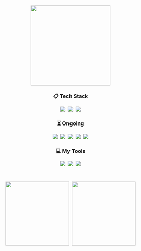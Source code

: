 <div align="center">
  <img height=250 align="center" src="https://capsule-render.vercel.app/api?type=waving&color=gradient&height=240&animation=fadeIn&section=footer&fontColor=ffffe4&text=Decoy%20the%20World!!&stroke=000000&strokeWidth=2&fontSize=64&fontAlign=64&fontAlignY=64&desc=🦆&descSize=64&descAlign=90&descAlignY=90" />
    <!--&fontAlign=64&fontSize=64" />--!>

<br>

<h3 align="center">📋 Tech Stack</h3>
<p align="center">
  <img src="https://img.shields.io/badge/java-%23ED8B00.svg?style=for-the-badge&logo=openjdk&logoColor=white" />&nbsp
  <img src="https://img.shields.io/badge/python-3670A0?style=for-the-badge&logo=python&logoColor=ffdd54" />&nbsp
  <img src="https://img.shields.io/badge/Solidity-%23363636.svg?style=for-the-badge&logo=solidity&logoColor=white" />
</p>

<h3 align="center">⏳ Ongoing</h3>
<p align="center">
  <img src="https://img.shields.io/badge/react-%2320232a.svg?style=for-the-badge&logo=react&logoColor=%2361DAFB" />&nbsp
  <img src="https://img.shields.io/badge/spring-%236DB33F.svg?style=for-the-badge&logo=spring&logoColor=white" />&nbsp
  <img src="https://img.shields.io/badge/docker-%230db7ed.svg?style=for-the-badge&logo=docker&logoColor=white" />&nbsp
  <img src="https://img.shields.io/badge/rust-%23000000.svg?style=for-the-badge&logo=rust&logoColor=white" />&nbsp
  <img src="https://img.shields.io/badge/go-%2300ADD8.svg?style=for-the-badge&logo=go&logoColor=white" />
</p>

<h3 align="center">💻 My Tools</h3>
<p align="center">
  <img src="https://img.shields.io/badge/github-%23121011.svg?style=for-the-badge&logo=github&logoColor=white" />&nbsp
  <img src="https://img.shields.io/badge/git-%23F05033.svg?style=for-the-badge&logo=git&logoColor=white" />&nbsp
  <img src="https://img.shields.io/badge/Notion-%23000000.svg?style=for-the-badge&logo=notion&logoColor=white" />
</p>

<br>

<p align="center">
  <img height=200 align="center" src="https://github-readme-stats.vercel.app/api?username=decoyer&include_all_commits=true&theme=nord&hide_border=true" />&nbsp
  <img height=200 align="center" src="https://github-readme-stats.vercel.app/api/top-langs?username=decoyer&layout=donut&theme=nord&hide_border=true" />
</p>

</div>
